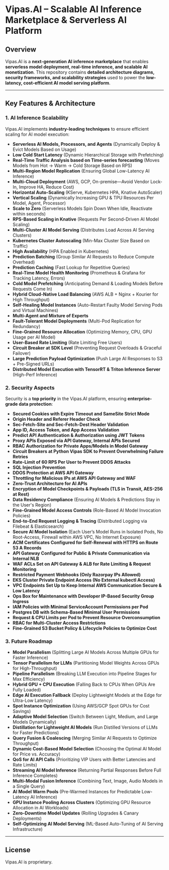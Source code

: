 # **Vipas.AI – Scalable AI Inference Marketplace & Serverless AI Platform**

## **Overview**
Vipas.AI is a **next-generation AI inference marketplace** that enables **serverless model deployment, real-time inference, and scalable AI monetization**. This repository contains **detailed architecture diagrams, security frameworks, and scalability strategies** used to power the **low-latency, cost-efficient AI model serving platform**.

---

## **Key Features & Architecture**
### **1. AI Inference Scalability**
Vipas.AI implements **industry-leading techniques** to ensure efficient scaling for AI model execution:
- **Serverless AI Models, Processors, and Agents** (Dynamically Deploy & Evict Models Based on Usage)
- **Low Cold Start Latency** (Dynamic Hierarchical Storage with Prefetching)
- **Real-Time Traffic Analysis based on Time-series forecasting** (Moves Models from Hot → Warm → Cold Storage Based on RPS)
- **Multi-Region Model Replication** (Ensuring Global Low-Latency AI Inference)
- **Multi-Cloud Deployment** (AWS, GCP, On-premise—Avoid Vendor Lock-In, Improve HA, Reduce Cost)
- **Horizontal Auto-Scaling** (KServe, Kubernetes HPA, Knative AutoScaler)
- **Vertical Scaling** (Dynamically Increasing GPU & TPU Resources Per Model, Agent, Processor)
- **Scale to Zero** (Serverless Models Spin Down When Idle, Reactivate within seconds)
- **RPS-Based Scaling in Knative** (Requests Per Second-Driven AI Model Scaling)
- **Multi-Cluster AI Model Serving** (Distributes Load Across AI Serving Clusters)
- **Kubernetes Cluster Autoscaling** (Min-Max Cluster Size Based on Traffic)
- **High Availability** (HPA Enabled in Kubernetes)
- **Prediction Batching** (Group Similar AI Requests to Reduce Compute Overhead)
- **Prediction Caching** (Fast Lookup for Repetitive Queries)
- **Real-Time Model Health Monitoring** (Prometheus & Grafana for Tracking Latency, Errors)
- **Cold Model Prefetching** (Anticipating Demand & Loading Models Before Requests Come In)
- **Hybrid Cloud-Native Load Balancing** (AWS ALB + Nginx + Kourier for High Throughput)
- **Self-Healing Model Instances** (Auto-Restart Faulty Model Serving Pods and Virtual Machines)
- **Multi-Agent and Mixture of Experts**
- **Fault-Tolerant Model Deployments** (Multi-Pod Replication for Redundancy)
- **Fine-Grained Resource Allocation** (Optimizing Memory, CPU, GPU Usage per AI Model)
- **User-Based Rate Limiting** (Rate Limiting Free Users)
- **Circuit Breaker at SDK Level** (Preventing Request Overloads & Graceful Failover)
- **Large Prediction Payload Optimization** (Push Large AI Responses to S3 + Pre-Signed URLs)
- **Distributed Model Execution with TensorRT & Triton Inference Server** (High-Perf Inference)

### **2. Security Aspects**
Security is a **top priority** in the Vipas.AI platform, ensuring **enterprise-grade data protection**:
- **Secured Cookies with Expire Timeout and SameSite Strict Mode**
- **Origin Header and Referer Header Check**
- **Sec-Fetch-Site and Sec-Fetch-Dest Header Validation**
- **App ID, Access Token, and App Access Validation**
- **Predict API Authentication & Authorization using JWT Tokens**
- **Proxy APIs Exposed via API Gateway, Internal APIs Secured**
- **RBAC Authorization for Private Apps/Models in Model Gateway**
- **Circuit Breakers at Python Vipas SDK to Prevent Overwhelming Failure Retries**
- **Rate-Limit of 60 RPS Per User to Prevent DDOS Attacks**
- **SQL Injection Prevention**
- **DDOS Protection at AWS API Gateway**
- **Throttling for Malicious IPs at AWS API Gateway and WAF**
- **Zero-Trust Architecture for AI APIs**
- **Encryption of Model Checkpoints & Payloads (TLS in Transit, AES-256 at Rest)**
- **Data Residency Compliance** (Ensuring AI Models & Predictions Stay in the User's Region)
- **Fine-Grained Model Access Controls** (Role-Based AI Model Invocation Policies)
- **End-to-End Request Logging & Tracing** (Distributed Logging via Filebeat & Elasticsearch)
- **Secure AI Model Isolation** (Each User’s Model Runs in Isolated Pods, No Root-Access, Firewall within AWS VPC, No Internet Exposure)
- **ACM Certificates Configured for Self-Renewal with HTTPS on Route 53 A Records**
- **API Gateway Configured for Public & Private Communication via Internal NLB**
- **WAF ACLs Set on API Gateway & ALB for Rate Limiting & Request Monitoring**
- **Restricted Payment Webhooks (Only Razorpay IPs Allowed)**
- **EKS Cluster Private Endpoint Access (No External kubectl Access)**
- **VPC Endpoints Set Up to Keep Internal AWS Communication Secure & Low Latency**
- **Ops Box for Maintenance with Developer IP-Based Security Group Ingress**
- **IAM Policies with Minimal ServiceAccount Permissions per Pod**
- **Postgres DB with Schema-Based Minimal User Permissions**
- **Request & CPU Limits per Pod to Prevent Resource Overconsumption**
- **RBAC for Multi-Cluster Access Restrictions**
- **Fine-Grained S3 Bucket Policy & Lifecycle Policies to Optimize Cost**

### **3. Future Roadmap**
- **Model Parallelism** (Splitting Large AI Models Across Multiple GPUs for Faster Inference)
- **Tensor Parallelism for LLMs** (Partitioning Model Weights Across GPUs for High-Throughput)
- **Pipeline Parallelism** (Breaking LLM Execution into Pipeline Stages for Max Efficiency)
- **Hybrid GPU + CPU Execution** (Falling Back to CPUs When GPUs Are Fully Loaded)
- **Edge AI Execution Fallback** (Deploy Lightweight Models at the Edge for Ultra-Low Latency)
- **Spot Instance Optimization** (Using AWS/GCP Spot GPUs for Cost Savings)
- **Adaptive Model Selection** (Switch Between Light, Medium, and Large Models Dynamically)
- **Distillation for Lightweight AI Models** (Run Distilled Versions of LLMs for Faster Predictions)
- **Query Fusion & Coalescing** (Merging Similar AI Requests to Optimize Throughput)
- **Dynamic Cost-Based Model Selection** (Choosing the Optimal AI Model for Price vs. Accuracy)
- **QoS for AI API Calls** (Prioritizing VIP Users with Better Latencies and Rate Limits)
- **Streaming AI Model Inference** (Returning Partial Responses Before Full Inference Completes)
- **Multi-Modal Fusion Inference** (Combining Text, Image, Audio Models in a Single Query)
- **AI Model Warm Pools** (Pre-Warmed Instances for Predictable Low-Latency AI Inference)
- **GPU Instance Pooling Across Clusters** (Optimizing GPU Resource Allocation in AI Workloads)
- **Zero-Downtime Model Updates** (Rolling Upgrades & Canary Deployments)
- **Self-Optimizing AI Model Serving** (ML-Based Auto-Tuning of AI Serving Infrastructure)

---

## **License**
Vipas.AI is proprietary.


